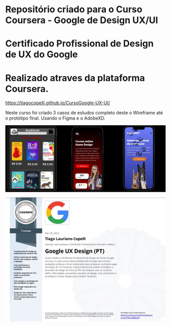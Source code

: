 
# Repositório criado para o Curso Coursera - Google de Design UX/UI
# Certificado Profissional de Design de UX do Google
# Realizado atraves da plataforma Coursera.

<https://tiagocopelli.github.io/CursoGoogle-UX-UI/>

Neste curso foi criado 3 casos de estudos completo 
deste o Wireframe até o protótipo final.
Usando o Figma e o AdobeXD.

![](img/portfolio/foto.PNG)



![](img/portfolio/Certificado.jpg)


